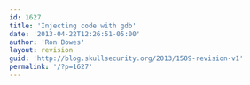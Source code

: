 ```yaml
---
id: 1627
title: 'Injecting code with gdb'
date: '2013-04-22T12:26:51-05:00'
author: 'Ron Bowes'
layout: revision
guid: 'http://blog.skullsecurity.org/2013/1509-revision-v1'
permalink: '/?p=1627'
---
```


